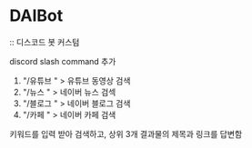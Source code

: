 # DAIBot
:: 디스코드 봇 커스텀

discord slash command 추가
  1. "/유튜브 "  >  유튜브 동영상 검색
  2. "/뉴스 "  >  네이버 뉴스 검섹
  3. "/블로그 "  >  네이버 블로그 검색
  4. "/카페 "  >  네이버 카페 검색
  
키워드를 입력 받아 검색하고, 상위 3개 결과물의 제목과 링크를 답변함
